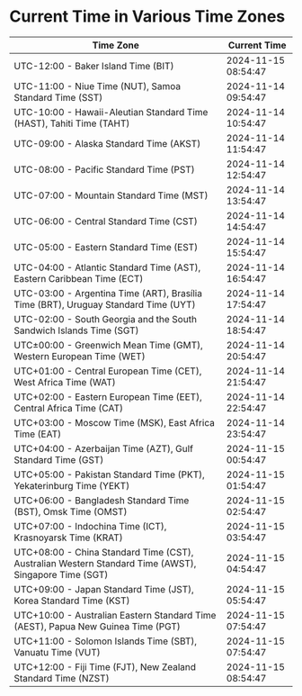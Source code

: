 # Current Time in Various Time Zones

| Time Zone | Current Time |
|-----------|--------------|
| UTC-12:00 - Baker Island Time (BIT) | 2024-11-15 08:54:47 |
| UTC-11:00 - Niue Time (NUT), Samoa Standard Time (SST) | 2024-11-14 09:54:47 |
| UTC-10:00 - Hawaii-Aleutian Standard Time (HAST), Tahiti Time (TAHT) | 2024-11-14 10:54:47 |
| UTC-09:00 - Alaska Standard Time (AKST) | 2024-11-14 11:54:47 |
| UTC-08:00 - Pacific Standard Time (PST) | 2024-11-14 12:54:47 |
| UTC-07:00 - Mountain Standard Time (MST) | 2024-11-14 13:54:47 |
| UTC-06:00 - Central Standard Time (CST) | 2024-11-14 14:54:47 |
| UTC-05:00 - Eastern Standard Time (EST) | 2024-11-14 15:54:47 |
| UTC-04:00 - Atlantic Standard Time (AST), Eastern Caribbean Time (ECT) | 2024-11-14 16:54:47 |
| UTC-03:00 - Argentina Time (ART), Brasília Time (BRT), Uruguay Standard Time (UYT) | 2024-11-14 17:54:47 |
| UTC-02:00 - South Georgia and the South Sandwich Islands Time (SGT) | 2024-11-14 18:54:47 |
| UTC±00:00 - Greenwich Mean Time (GMT), Western European Time (WET) | 2024-11-14 20:54:47 |
| UTC+01:00 - Central European Time (CET), West Africa Time (WAT) | 2024-11-14 21:54:47 |
| UTC+02:00 - Eastern European Time (EET), Central Africa Time (CAT) | 2024-11-14 22:54:47 |
| UTC+03:00 - Moscow Time (MSK), East Africa Time (EAT) | 2024-11-14 23:54:47 |
| UTC+04:00 - Azerbaijan Time (AZT), Gulf Standard Time (GST) | 2024-11-15 00:54:47 |
| UTC+05:00 - Pakistan Standard Time (PKT), Yekaterinburg Time (YEKT) | 2024-11-15 01:54:47 |
| UTC+06:00 - Bangladesh Standard Time (BST), Omsk Time (OMST) | 2024-11-15 02:54:47 |
| UTC+07:00 - Indochina Time (ICT), Krasnoyarsk Time (KRAT) | 2024-11-15 03:54:47 |
| UTC+08:00 - China Standard Time (CST), Australian Western Standard Time (AWST), Singapore Time (SGT) | 2024-11-15 04:54:47 |
| UTC+09:00 - Japan Standard Time (JST), Korea Standard Time (KST) | 2024-11-15 05:54:47 |
| UTC+10:00 - Australian Eastern Standard Time (AEST), Papua New Guinea Time (PGT) | 2024-11-15 07:54:47 |
| UTC+11:00 - Solomon Islands Time (SBT), Vanuatu Time (VUT) | 2024-11-15 07:54:47 |
| UTC+12:00 - Fiji Time (FJT), New Zealand Standard Time (NZST) | 2024-11-15 08:54:47 |
